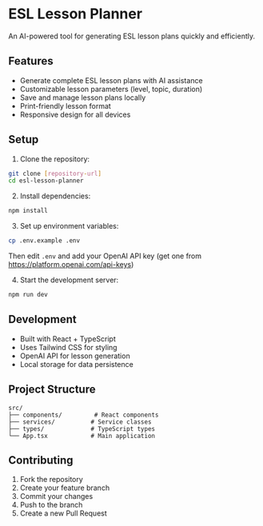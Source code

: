 # ESL Lesson Planner

An AI-powered tool for generating ESL lesson plans quickly and efficiently.

## Features

- Generate complete ESL lesson plans with AI assistance
- Customizable lesson parameters (level, topic, duration)
- Save and manage lesson plans locally
- Print-friendly lesson format
- Responsive design for all devices

## Setup

1. Clone the repository:
```bash
git clone [repository-url]
cd esl-lesson-planner
```

2. Install dependencies:
```bash
npm install
```

3. Set up environment variables:
```bash
cp .env.example .env
```
Then edit `.env` and add your OpenAI API key (get one from https://platform.openai.com/api-keys)

4. Start the development server:
```bash
npm run dev
```

## Development

- Built with React + TypeScript
- Uses Tailwind CSS for styling
- OpenAI API for lesson generation
- Local storage for data persistence

## Project Structure

```
src/
├── components/         # React components
├── services/          # Service classes
├── types/             # TypeScript types
└── App.tsx            # Main application
```

## Contributing

1. Fork the repository
2. Create your feature branch
3. Commit your changes
4. Push to the branch
5. Create a new Pull Request
